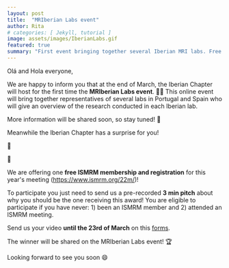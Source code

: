 ```yaml
---
layout: post
title:  "MRIberian Labs event"
author: Rita
# categories: [ Jekyll, tutorial ]
image: assets/images/IberianLabs.gif
featured: true
summary: "First event bringing together several Iberian MRI labs. Free ISMRM membership and registration, see here how you can participate!"
---
```


Olá and Hola everyone,

We are happy to inform you that at the end of March, the Iberian Chapter will host for the first time the **MRIberian Labs event**. 🎉🎉 
This online event will bring together representatives of several labs in Portugal and Spain who will give an overview of the research conducted in each Iberian lab.

More information will be shared soon, so stay tuned! 🤗

Meanwhile the Iberian Chapter has a surprise for you!

🥁

🥁

We are offering one **free ISMRM membership and registration** for this year's meeting (https://www.ismrm.org/22m/)!

To participate you just need to send us a pre-recorded **3 min pitch** about why you should be the one receiving this award! You are eligible to participate if you have never: 1) been an ISMRM member and 2) attended an ISMRM meeting.

Send us your video **until the 23rd of March** on this [forms](https://forms.gle/KUT27NJ6A4GANXnG7).

The winner will be shared on the MRIberian Labs event! 🏆 


Looking forward to see you soon 😄
